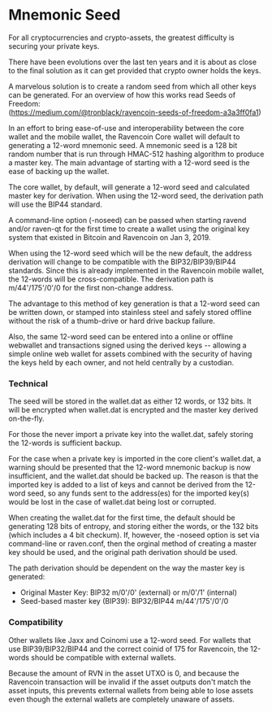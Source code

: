 # Mnemonic Seed

For all cryptocurrencies and crypto-assets, the greatest difficulty is securing your private keys.  

There have been evolutions over the last ten years and it is about as close to the final solution as it can get provided that crypto owner holds the keys.

A marvelous solution is to create a random seed from which all other keys can be generated.  For an overview of how this works read Seeds of Freedom:  
(https://medium.com/@tronblack/ravencoin-seeds-of-freedom-a3a3ff0fa1)

In an effort to bring ease-of-use and interoperability between the core wallet and the mobile wallet, the Ravencoin Core wallet will default to generating a 12-word mnemonic seed.  A mnemonic seed is a 128 bit random number that is run through HMAC-512 hashing algorithm to produce a master key.  The main advantage of starting with a 12-word seed is the ease of backing up the wallet.

The core wallet, by default, will generate a 12-word seed and calculated master key for  derivation.  When using the 12-word seed, the derivation path will use the BIP44 standard.

A command-line option (-noseed) can be passed when starting ravend and/or raven-qt for the first time to create a wallet using the original key system that existed in Bitcoin and Ravencoin on Jan 3, 2019.

When using the 12-word seed which will be the new default, the address derivation will change to be compatible with the BIP32/BIP39/BIP44 standards.  Since this is already implemented in the Ravencoin mobile wallet, the 12-words will be cross-compatible.  The derivation path is m/44'/175'/0'/0 for the first non-change address.

The advantage to this method of key generation is that a 12-word seed can be written down, or stamped into stainless steel and safely stored offline without the risk of a thumb-drive or hard drive backup failure.

Also, the same 12-word seed can be entered into a online or offline webwallet and transactions signed using the derived keys -- allowing a simple online web wallet for assets combined with the security of having the keys held by each owner, and not held centrally by a custodian.

### Technical
The seed will be stored in the wallet.dat as either 12 words, or 132 bits.  It will be encrypted when wallet.dat is encrypted and the master key derived on-the-fly.

For those the never import a private key into the wallet.dat, safely storing the 12-words is sufficient backup.

For the case when a private key is imported in the core client's wallet.dat, a warning should be presented that the 12-word mnemonic backup is now insufficient, and the wallet.dat should be backed up.  The reason is that the imported key is added to a list of keys and cannot be derived from the 12-word seed, so any funds sent to the address(es) for the imported key(s) would be lost in the case of wallet.dat being lost or corrupted.

When creating the wallet.dat for the first time, the default should be generating 128 bits of entropy, and storing either the words, or the 132 bits (which includes a 4 bit checkum).  If, however, the -noseed option is set via command-line or raven.conf, then the orginal method of creating a master key should be used, and the original path derivation should be used.

The path derivation should be dependent on the way the master key is generated: 
* Original Master Key:  BIP32 m/0'/0' (external) or m/0'/1' (internal)
* Seed-based master key (BIP39): BIP32/BIP44  m/44'/175'/0'/0

### Compatibility
Other wallets like Jaxx and Coinomi use a 12-word seed.  For wallets that use BIP39/BIP32/BIP44 and the correct coinid of 175 for Ravencoin, the 12-words should be compatible with external wallets.

Because the amount of RVN in the asset UTXO is 0, and because the Ravencoin transaction will be invalid if the asset outputs don't match the asset inputs, this prevents external wallets from being able to lose assets even though the external wallets are completely unaware of assets.
